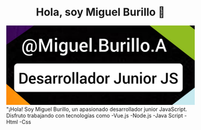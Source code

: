 <div align="center">
<h1 align="center">Hola, soy Miguel Burillo 👋</h1>
</div>
<img src="https://github.com/mburillo1/mburillo1/blob/main/githubPerfil.jpg">
"¡Hola! Soy Miguel Burillo, un apasionado desarrollador junior JavaScript. Disfruto trabajando con tecnologías como 
-Vue.js
-Node.js
-Java Script
-Html
-Css

